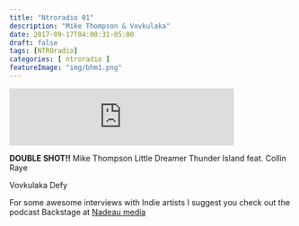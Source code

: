 ```yaml
---
title: "Ntroradio 01"
description: "Mike Thompson & Vovkulaka"
date: 2017-09-17T04:00:31-05:00
draft: false
tags: [NTROradio]
categories: [ ntroradio ]
featureImage: "img/bhm1.png"
---
```


<iframe src="https://anchor.fm/ntroradio/embed/episodes/NTROradio-001-e2qvv8" height="102px" width="400px" frameborder="0" scrolling="no"></iframe>

**DOUBLE SHOT!!** 
Mike Thompson
Little Dreamer
Thunder Island feat. Collin Raye

Vovkulaka
Defy

For some awesome interviews with Indie artists I suggest you check out the podcast Backstage at [Nadeau media](http://nadeaumedia.com/category/backstage/)